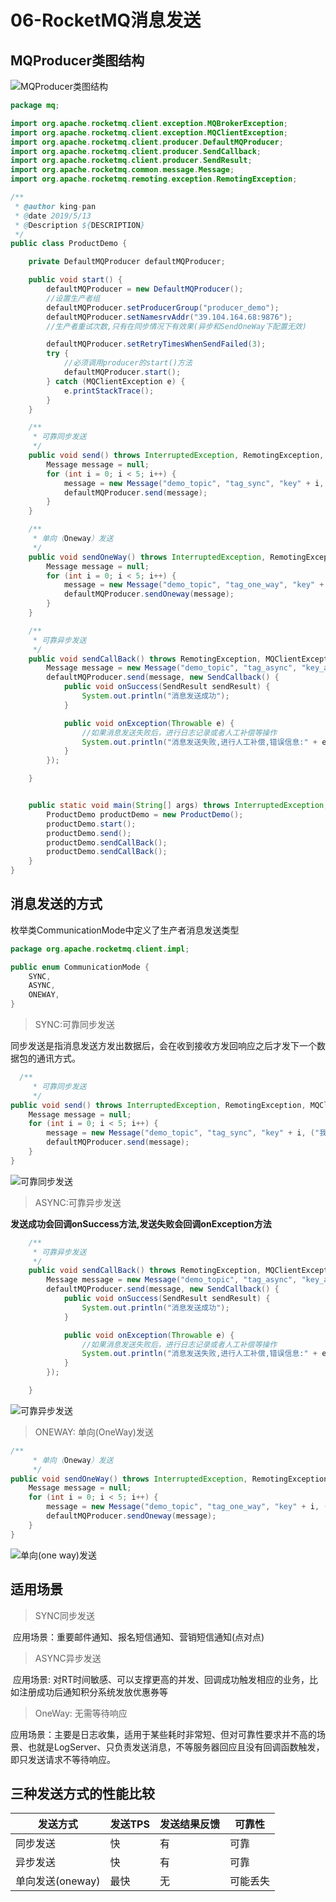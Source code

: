 # 06-RocketMQ消息发送

## MQProducer类图结构

![MQProducer类图结构](./images/MQProducer.png)



```java
package mq;

import org.apache.rocketmq.client.exception.MQBrokerException;
import org.apache.rocketmq.client.exception.MQClientException;
import org.apache.rocketmq.client.producer.DefaultMQProducer;
import org.apache.rocketmq.client.producer.SendCallback;
import org.apache.rocketmq.client.producer.SendResult;
import org.apache.rocketmq.common.message.Message;
import org.apache.rocketmq.remoting.exception.RemotingException;

/**
 * @author king-pan
 * @date 2019/5/13
 * @Description ${DESCRIPTION}
 */
public class ProductDemo {

    private DefaultMQProducer defaultMQProducer;

    public void start() {
        defaultMQProducer = new DefaultMQProducer();
        //设置生产者组
        defaultMQProducer.setProducerGroup("producer_demo");
        defaultMQProducer.setNamesrvAddr("39.104.164.68:9876");
        //生产者重试次数,只有在同步情况下有效果(异步和SendOneWay下配置无效)

        defaultMQProducer.setRetryTimesWhenSendFailed(3);
        try {
            //必须调用producer的start()方法
            defaultMQProducer.start();
        } catch (MQClientException e) {
            e.printStackTrace();
        }
    }

    /**
     * 可靠同步发送
     */
    public void send() throws InterruptedException, RemotingException, MQClientException, MQBrokerException {
        Message message = null;
        for (int i = 0; i < 5; i++) {
            message = new Message("demo_topic", "tag_sync", "key" + i, ("我是第" + i + "条同步消息").getBytes());
            defaultMQProducer.send(message);
        }
    }

    /**
     * 单向（Oneway）发送
     */
    public void sendOneWay() throws InterruptedException, RemotingException, MQClientException, MQBrokerException {
        Message message = null;
        for (int i = 0; i < 5; i++) {
            message = new Message("demo_topic", "tag_one_way", "key" + i, ("我是第" + i + "条oneway消息").getBytes());
            defaultMQProducer.sendOneway(message);
        }
    }

    /**
     * 可靠异步发送
     */
    public void sendCallBack() throws RemotingException, MQClientException, InterruptedException {
        Message message = new Message("demo_topic", "tag_async", "key_async_1", ("我是第1条async消息").getBytes());
        defaultMQProducer.send(message, new SendCallback() {
            public void onSuccess(SendResult sendResult) {
                System.out.println("消息发送成功");
            }

            public void onException(Throwable e) {
                //如果消息发送失败后，进行日志记录或者人工补偿等操作
                System.out.println("消息发送失败,进行人工补偿,错误信息:" + e.getMessage());
            }
        });

    }


    public static void main(String[] args) throws InterruptedException, RemotingException, MQClientException, MQBrokerException {
        ProductDemo productDemo = new ProductDemo();
        productDemo.start();
        productDemo.send();
        productDemo.sendCallBack();
        productDemo.sendCallBack();
    }
}
```



## 消息发送的方式

枚举类CommunicationMode中定义了生产者消息发送类型

```java
package org.apache.rocketmq.client.impl;

public enum CommunicationMode {
    SYNC,
    ASYNC,
    ONEWAY,
}
```

>SYNC:可靠同步发送

​	同步发送是指消息发送方发出数据后，会在收到接收方发回响应之后才发下一个数据包的通讯方式。

```java
  /**
     * 可靠同步发送
     */
public void send() throws InterruptedException, RemotingException, MQClientException, MQBrokerException {
    Message message = null;
    for (int i = 0; i < 5; i++) {
        message = new Message("demo_topic", "tag_sync", "key" + i, ("我是第" + i + "条同步消息").getBytes());
        defaultMQProducer.send(message);
    }
}
```

![可靠同步发送](./images/producer-send-sync.png)



> ASYNC:可靠异步发送

**发送成功会回调onSuccess方法,发送失败会回调onException方法**

```java
    /**
     * 可靠异步发送
     */
    public void sendCallBack() throws RemotingException, MQClientException, InterruptedException {
        Message message = new Message("demo_topic", "tag_async", "key_async_1", ("我是第1条async消息").getBytes());
        defaultMQProducer.send(message, new SendCallback() {
            public void onSuccess(SendResult sendResult) {
                System.out.println("消息发送成功");
            }

            public void onException(Throwable e) {
                //如果消息发送失败后，进行日志记录或者人工补偿等操作
                System.out.println("消息发送失败,进行人工补偿,错误信息:" + e.getMessage());
            }
        });

    }
```

![可靠异步发送](./images/producer-send-async.png)

> ONEWAY: 单向(OneWay)发送

```java
/**
     * 单向（Oneway）发送
     */
public void sendOneWay() throws InterruptedException, RemotingException, MQClientException, MQBrokerException {
    Message message = null;
    for (int i = 0; i < 5; i++) {
        message = new Message("demo_topic", "tag_one_way", "key" + i, ("我是第" + i + "条oneway消息").getBytes());
        defaultMQProducer.sendOneway(message);
    }
}
```

![单向(one way)发送](./images/producer-send-oneway.png)



## 适用场景

> SYNC同步发送

​	应用场景：重要邮件通知、报名短信通知、营销短信通知(点对点)

> ASYNC异步发送

​	应用场景: 对RT时间敏感、可以支撑更高的并发、回调成功触发相应的业务，比如注册成功后通知积分系统发放优惠券等

> OneWay: 无需等待响应

​	应用场景：主要是日志收集，适用于某些耗时非常短、但对可靠性要求并不高的场景、也就是LogServer、只负责发送消息，不等服务器回应且没有回调函数触发，即只发送请求不等待响应。



## 三种发送方式的性能比较

| 发送方式         | 发送TPS | 发送结果反馈 | 可靠性   |
| ---------------- | ------- | ------------ | -------- |
| 同步发送         | 快      | 有           | 可靠     |
| 异步发送         | 快      | 有           | 可靠     |
| 单向发送(oneway) | 最快    | 无           | 可能丢失 |

